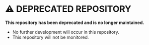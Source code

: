 # ⚠️ DEPRECATED REPOSITORY

**This repository has been deprecated and is no longer maintained.**
- No further development will occur in this repository.
- This repository will not be monitored.
